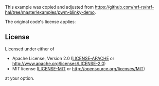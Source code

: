 This example was copied and adjusted from <https://github.com/nrf-rs/nrf-hal/tree/master/examples/pwm-blinky-demo>.

The original code's license applies:

## License

Licensed under either of

- Apache License, Version 2.0 ([LICENSE-APACHE](LICENSE-APACHE) or
  http://www.apache.org/licenses/LICENSE-2.0)
- MIT license ([LICENSE-MIT](LICENSE-MIT) or http://opensource.org/licenses/MIT)

at your option.
